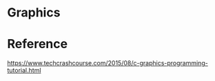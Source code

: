 # Graphics

# Reference
https://www.techcrashcourse.com/2015/08/c-graphics-programming-tutorial.html
